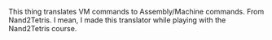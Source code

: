 This thing translates VM commands to Assembly/Machine commands. From Nand2Tetris. I mean, I made this translator while playing with the Nand2Tetris course.
